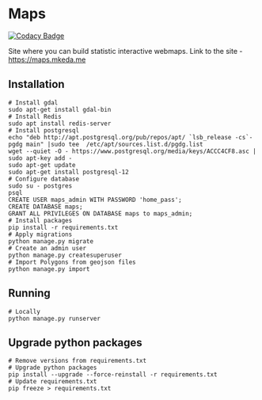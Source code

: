 Maps
======================

[![Codacy Badge](https://api.codacy.com/project/badge/Grade/8a1e8f75dac9462aafa4803e9cfc5fdc)](https://app.codacy.com/manual/mikekeda/maps?utm_source=github.com&utm_medium=referral&utm_content=mikekeda/maps&utm_campaign=Badge_Grade_Dashboard)

Site where you can build statistic interactive webmaps.
Link to the site - <https://maps.mkeda.me>

Installation
------------
    # Install gdal
    sudo apt-get install gdal-bin
    # Install Redis
    sudo apt install redis-server
    # Install postgresql
    echo "deb http://apt.postgresql.org/pub/repos/apt/ `lsb_release -cs`-pgdg main" |sudo tee  /etc/apt/sources.list.d/pgdg.list
    wget --quiet -O - https://www.postgresql.org/media/keys/ACCC4CF8.asc | sudo apt-key add -
    sudo apt-get update
    sudo apt-get install postgresql-12
    # Configure database
    sudo su - postgres
    psql
    CREATE USER maps_admin WITH PASSWORD 'home_pass';
    CREATE DATABASE maps;
    GRANT ALL PRIVILEGES ON DATABASE maps to maps_admin;
    # Install packages
    pip install -r requirements.txt
    # Apply migrations
    python manage.py migrate
    # Create an admin user
    python manage.py createsuperuser
    # Import Polygons from geojson files
    python manage.py import

Running
-------
    # Locally
    python manage.py runserver

Upgrade python packages
-------
    # Remove versions from requirements.txt
    # Upgrade python packages
    pip install --upgrade --force-reinstall -r requirements.txt
    # Update requirements.txt
    pip freeze > requirements.txt
